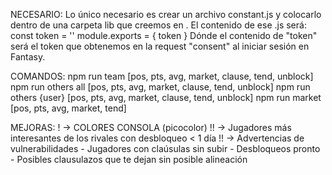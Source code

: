 NECESARIO:
Lo único necesario es crear un archivo constant.js y colocarlo dentro de una carpeta lib que creemos en .
El contenido de ese .js será:
    const token = ''
    module.exports = {
        token
    }
Dónde el contenido de "token" será el token que obtenemos en la request "consent" al iniciar sesión en Fantasy.

COMANDOS:
npm run team [pos, pts, avg, market, clause, tend, unblock]
npm run others all [pos, pts, avg, market, clause, tend, unblock]
npm run others {user} [pos, pts, avg, market, clause, tend, unblock]
npm run market [pos, pts, avg, market, tend]

MEJORAS:
! -> COLORES CONSOLA (picocolor)
!! -> Jugadores más interesantes de los rivales con desbloqueo < 1 día
!! -> Advertencias de vulnerabilidades
        - Jugadores con claúsulas sin subir
        - Desbloqueos pronto
        - Posibles clausulazos que te dejan sin posible alineación
